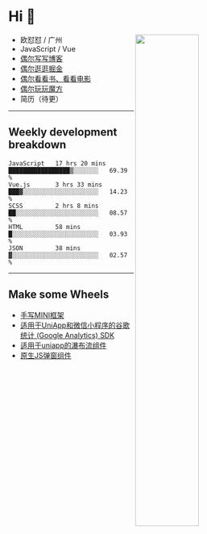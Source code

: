 # Hi 👋

[<img align="right" width="50%" src="https://github-readme-stats.vercel.app/api?username=OUDUIDUI&theme=dark&show_icons=true">](https://metrics.lecoq.io/OUDUIDUI?template=classic&#41;)


-   欧怼怼 / 广州
-   JavaScript / Vue
-   [偶尔写写博客](OUDUIDUI.cn)
-   [偶尔逛逛掘金](https://juejin.cn/user/4309700183594366)
-   [偶尔看看书、看看电影](https://www.yuque.com/books/share/3ee1684b-8e19-4849-b5aa-13d1813ded6d)
-   [偶尔玩玩魔方](https://cubing.com/results/person/2014OUSH01)
-   简历（待更）

---

##  Weekly development breakdown

<!--START_SECTION:waka-->
```text
JavaScript   17 hrs 20 mins  █████████████████▒░░░░░░░   69.39 % 
Vue.js       3 hrs 33 mins   ███▓░░░░░░░░░░░░░░░░░░░░░   14.23 % 
SCSS         2 hrs 8 mins    ██░░░░░░░░░░░░░░░░░░░░░░░   08.57 % 
HTML         58 mins         █░░░░░░░░░░░░░░░░░░░░░░░░   03.93 % 
JSON         38 mins         ▓░░░░░░░░░░░░░░░░░░░░░░░░   02.57 % 
```
<!--END_SECTION:waka-->



---

##  Make some Wheels

- [手写MINI框架](https://github.com/OUDUIDUI/mini)
- [适用于UniApp和微信小程序的谷歌统计 (Google Analytics) SDK](https://github.com/OUDUIDUI/ga-tracker)
- [适用于uniapp的瀑布流组件](https://github.com/OUDUIDUI/uniapp_waterfalls_flow)
- [原生JS弹窗组件](https://github.com/OUDUIDUI/notice-kit)


